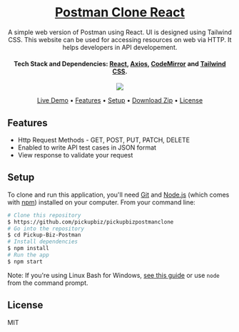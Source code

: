 <h1 align="center">
  <a href="https://github.com/pickupbiz/pickupbizpostmanclone/">
     Postman Clone React
  </a>
</h1>
<p align="center">
A simple web version of Postman using React. UI is designed using Tailwind CSS. This website can be used for accessing resources on web via HTTP. It helps developers in API developement. 
</p>

<h4 align="center">
  Tech Stack and Dependencies: 
  <a href="http://reactjs.org" target="_blank">React</a>,
  <a href="https://axios-http.com" target="_blank">Axios</a>, 
  <a href="https://codemirror.net/" target="_blank">CodeMirror</a> and 
  <a href="https://tailwindcss.com" target="_blank">Tailwind CSS</a>.
</h4>
<div align="center">
	<img src="https://i.ibb.co/Pj6f0RN/Screenshot-12.png" />
</div>

<p align="center">
  <a href="https://github.com/pickupbiz/pickupbizpostmanclone/">Live Demo</a> •
  <a href="#features">Features</a> •
  <a href="#setup">Setup</a> •
  <a href="https://github.com/pickupbiz/pickupbizpostmanclone/archive/refs/heads/master.zip">Download Zip</a> •
  <a href="#license">License</a>
</p>

## Features

- Http Request Methods - GET, POST, PUT, PATCH, DELETE
- Enabled to write API test cases in JSON format
- View response to validate your request

## Setup

To clone and run this application, you'll need [Git](https://git-scm.com) and [Node.js](https://nodejs.org/en/download/) (which comes with [npm](http://npmjs.com)) installed on your computer. From your command line:

```bash
# Clone this repository
$ https://github.com/pickupbiz/pickupbizpostmanclone
# Go into the repository
$ cd Pickup-Biz-Postman
# Install dependencies
$ npm install
# Run the app
$ npm start
```

Note: If you're using Linux Bash for Windows, [see this guide](https://www.howtogeek.com/261575/how-to-run-graphical-linux-desktop-applications-from-windows-10s-bash-shell/) or use `node` from the command prompt.

## License

MIT
